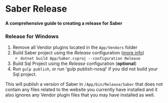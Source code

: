# Saber Release
#### A comprehensive guide to creating a release for Saber

### Release for Windows
1. Remove all Vendor plugins located in the `App/Vendors` folder
1. Build Saber project using the *Release* configuration ([more info](https://docs.microsoft.com/en-us/dotnet/core/tools/dotnet-build]))
	* `dotnet build App/Saber.csproj --configuration Release`
2. Build Sql Project using the *Release* configuration (**optional**)
3. Run `gulp publish`, or run 'gulp publish-nosql' if you did not build your Sql project.

This will publish a version of Saber in `/App/bin/Release/Saber` that does not contain any files related to the 
website you currently have installed and it also ignores any Vendor plugin files that you may have installed as well. 